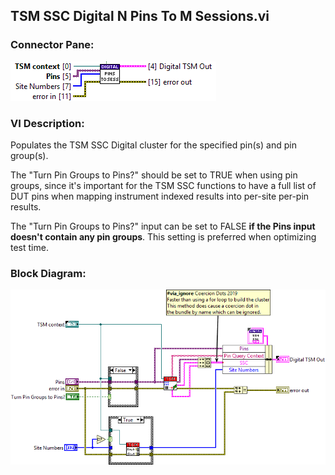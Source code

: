## **TSM SSC Digital N Pins To M Sessions.vi**
### Connector Pane:
![alt text](/docs/images/Instrument%20Control/Digital/TSM/TSM%20SSC%20Digital%20N%20Pins%20To%20M%20Sessions.vic.png "TSM SSC Digital N Pins To M Sessions.vi connector pane")

### VI Description:
Populates the TSM SSC Digital cluster for the specified pin(s) and pin group(s). 

The "Turn Pin Groups to Pins?" should be set to TRUE when using pin groups, since it's important for the TSM SSC functions to have a full list of DUT pins when mapping instrument indexed results into per-site per-pin results.

The "Turn Pin Groups to Pins?" input can be set to FALSE <b>if the Pins input doesn't contain any pin groups</b>. This setting is preferred when optimizing test time.

### Block Diagram:
![alt text](/docs/images/Instrument%20Control/Digital/TSM/TSM%20SSC%20Digital%20N%20Pins%20To%20M%20Sessions.vid.png "TSM SSC Digital N Pins To M Sessions.vi block diagram")
